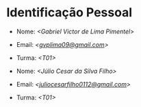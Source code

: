 # Identificação Pessoal

- Nome: *\<Gabriel Victor de Lima Pimentel>*
- Email: *\<gvplima09@gmail.com>*
- Turma: *\<T01>*

- Nome: *\<Júlio Cesar da Silva Filho>*
- Email: *\<juliocesarfilho0112@gmail.com>*
- Turma: *\<T01>*
